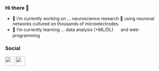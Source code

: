 ### Hi there 👋

- 🔭 I’m currently working on ... neuroscience research 🧠 using neuronal networks cultured on thousands of microelectrodes.
- 🌱 I’m currently learning ... data analysis (+ML/DL) <img src="https://img.shields.io/badge/Python-3776AB?style=for-the-badge&logo=python&logoColor=white" height="16px;"/> and web-programming <img src="https://img.shields.io/badge/JavaScript-F7DF1E?style=for-the-badge&logo=javascript&logoColor=black" height="16px;"/> <img src="https://shields.io/badge/TypeScript-3178C6?logo=TypeScript&logoColor=FFF&style=flat-square" height="16px;"/> <img src="https://img.shields.io/badge/Vue.js-35495E?style=for-the-badge&logo=vuedotjs&logoColor=4FC08D" height="16px;"/>

### Social
<a href="https://twitter.com/takuma_tech"><img src="https://img.shields.io/badge/Twitter-1DA1F2?style=for-the-badge&logo=twitter&logoColor=white" height="30px;" /></a>
<a href="https://www.linkedin.com/in/takuma-furukawa-neuron/"><img src="https://img.shields.io/badge/LinkedIn-0077B5?style=for-the-badge&logo=linkedin&logoColor=white" height="30px;" /></a>
